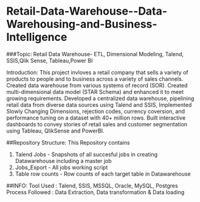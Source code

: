 # Retail-Data-Warehouse--Data-Warehousing-and-Business-Intelligence

###Topic:
Retail Data Warehouse- ETL, Dimensional Modeling, Talend, SSIS,Qlik Sense, Tableau,Power BI

Introduction:
This project invloves a retail company that sells a variety of products to people and to business across a variety of sales channels. Created data warehouse from various systems of record (SOR).
Created multi-dimensional data model (STAR Schema) and enhanced it to meet growing requirements. Developed a centralized data warehouse, pipelining retail data from diverse data sources using Talend and SSIS, Implemented Slowly Changing Dimensions, rejection codes, currency coversion, and performance tuning on a dataset with 40+ million rows. Built interactive dashboards to convey stories of retail sales and customer segmentation using Tableau, QlikSense and PowerBI.

##Repository Structure:
This Repository contains

1. Talend Jobs - Snapshots of all succesful jobs in creating Datawarehouse including a master job
2. Jobs_Export - All jobs working script
3. Table row counts - Row counts of each target table in Datawarehouse

##INFO:
Tool Used : Talend, SSIS, MSSQL, Oracle, MySQL, Postgres
Process Followed : Data Extraction, Data transformation & Data loading
